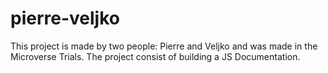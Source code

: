 # pierre-veljko
This project is made by two people: Pierre and Veljko and was made in the Microverse Trials. The project consist of building a JS Documentation.
